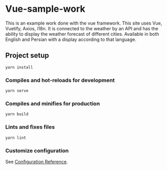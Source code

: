 # Vue-sample-work
This is an example work done with the vue framework.
This site uses Vue, Vuetify, Axios, i18n.
It is connected to the weather by an API and has the ability to display the weather forecast of different cities.
Available in both English and Persian with a display according to that language.

## Project setup
```
yarn install
```

### Compiles and hot-reloads for development
```
yarn serve
```

### Compiles and minifies for production
```
yarn build
```

### Lints and fixes files
```
yarn lint
```

### Customize configuration
See [Configuration Reference](https://cli.vuejs.org/config/).


